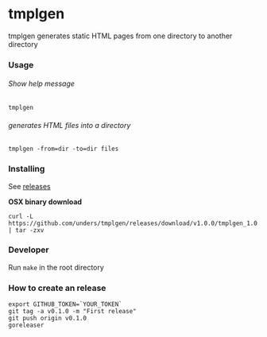 # tmplgen
tmplgen generates static HTML pages from one directory to another directory

### Usage

###### Show help message
`tmplgen`

###### generates HTML files into a directory
`tmplgen -from=dir -to=dir files`

### Installing
See [releases](https://github.com/unders/tmplgen/releases)

**OSX binary download**
```
curl -L https://github.com/unders/tmplgen/releases/download/v1.0.0/tmplgen_1.0.0_darwin_amd64.tar.gz | tar -zxv
```

### Developer
Run `make` in the root directory

### How to create an release
```
export GITHUB_TOKEN=`YOUR_TOKEN`
git tag -a v0.1.0 -m "First release"
git push origin v0.1.0
goreleaser
```

